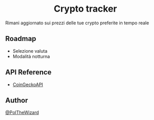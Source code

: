 <h1 align="center">Crypto tracker </h1>

<p>Rimani aggiornato sui prezzi delle tue crypto preferite in tempo reale</p>

<h2>Roadmap</h2>

- Selezione valuta
- Modalità notturna

<h2>API Reference</h2>

- [CoinGeckoAPI](https://www.coingecko.com/it/api/documentation)

<h2>Author</h2>

[@PolTheWizard](https://www.github.com/PolTheWizard)
